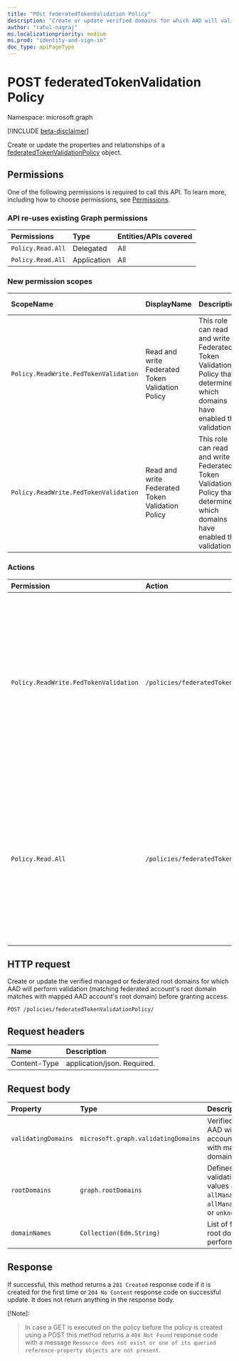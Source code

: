 ```yaml
---
title: "POst federatedTokenValidation Policy"
description: "Create or update verified domains for which AAD will validate whether federated account's root domain matches with mapped AAD account's root domain."
author: "rahul-nagraj"
ms.localizationpriority: medium
ms.prod: "identity-and-sign-in"
doc_type: apiPageType
---
```


# POST federatedTokenValidation Policy
Namespace: microsoft.graph

[!INCLUDE [beta-disclaimer](../../includes/beta-disclaimer.md)]

Create or update the properties and relationships of a [federatedTokenValidationPolicy](../resources/federatedTokenValidationPolicy.md) object.

## Permissions

One of the following permissions is required to call this API. To learn more, including how to choose permissions, see [Permissions](/graph/permissions-reference).

### API re-uses existing Graph permissions

| Permissions | Type | Entities/APIs covered |
| :-- | :-- | :-- |
| `Policy.Read.All` | Delegated   | All |
| `Policy.Read.All` | Application | All |

### New permission scopes

| ScopeName | DisplayName | Description | Type | Admin Consent? | Entities/APIs covered |
| :-- | :-- | :-- | :-- | :-- | :-- |
| `Policy.ReadWrite.FedTokenValidation` | Read and write Federated Token Validation Policy | This role can read and write Federated Token Validation Policy that determines which domains have enabled the validation | Delegated | Yes | All |
| `Policy.ReadWrite.FedTokenValidation` | Read and write Federated Token Validation Policy | This role can read and write Federated Token Validation Policy that determines which domains have enabled the validation | Yes | All |

### Actions

| Permission | Action | Description |
| :-- | :-- | :-- |
| `Policy.ReadWrite.FedTokenValidation` | `/policies/federatedTokenValidationPolicy` | Update verified domains for which AAD will perform validation (matching federated account's root domain matches with mapped AAD account's root domain) before granting access. |
| `Policy.Read.All`                           | `/policies/federatedTokenValidationPolicy` | Get verified domains for which AAD will perform validation (matching federated account's root domain matches with mapped AAD account's root domain) before granting access.    |

## HTTP request

Create or update the verified managed or federated root domains for which AAD will perform validation (matching federated account's root domain matches with mapped AAD account's root domain) before granting access.

```http
POST /policies/federatedTokenValidationPolicy/
```

## Request headers

|Name|Description|
|:---|:---|
|Content-Type|application/json. Required.|

## Request body
|Property|Type|Description|
|:---|:---|:---|
| `validatingDomains` | `microsoft.graph.validatingDomains` | Verified AAD domains for which AAD will validate that federated account's root domain matches with mapped AAD account's root domain. |
| `rootDomains` | `graph.rootDomains` | Defines to which domains the validation will apply to. Possible values are `all`, `allFederated`, `allManaged`, `enumerated`, `allManagedAndEnumeratedFederated`, or `unknownFutureValue`. |
| `domainNames` | `Collection(Edm.String)` | List of federated and/or managed root domains for which AAD will perform the validation. |

## Response

If successful, this method returns a `201 Created` response code if it is created for the first time or `204 No Content` response code on successful update. It does not return anything in the response body.

[!Note]:
> In case a GET is executed on the policy before the policy is created using a POST this method returns a `404 Not Found` response code with a message `Resource does not exist or one of its queried reference-property objects are not present`.
